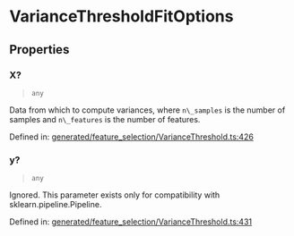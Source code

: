 # VarianceThresholdFitOptions

## Properties

### X?

> `any`

Data from which to compute variances, where `n\_samples` is the number of samples and `n\_features` is the number of features.

Defined in:  [generated/feature\_selection/VarianceThreshold.ts:426](https://github.com/transitive-bullshit/scikit-learn-ts/blob/92ab806/packages/sklearn/src/generated/feature_selection/VarianceThreshold.ts#L426)

### y?

> `any`

Ignored. This parameter exists only for compatibility with sklearn.pipeline.Pipeline.

Defined in:  [generated/feature\_selection/VarianceThreshold.ts:431](https://github.com/transitive-bullshit/scikit-learn-ts/blob/92ab806/packages/sklearn/src/generated/feature_selection/VarianceThreshold.ts#L431)

